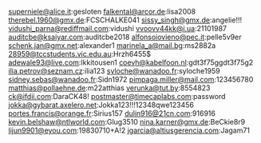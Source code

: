 superniele@alice.it:gesloten
falkental@arcor.de:lisa2008
therebel.1960@gmx.de:FCSCHALKE041
sissy_singh@gmx.de:angelie!!!
vidushi_parna@rediffmail.com:vidushi
vvoovv44kk@i.ua:21101987
auditcbe@ksaiyar.com:auditcbe2018
alfonsoiovieno@pec.it:pelle5v9er
schenk.jan@gmx.net:alexander1
marinela_a@mail.bg:ms2882a
28959@tccstudents.vic.edu.au:Hrzh6455$
adewale93@live.com:Ikkitousen1
coevh@kabelfoon.nl:gdt3f75ggdt3f75g2
ilia.petrov@seznam.cz:ilia123
syloche@wanadoo.fr:syloche1959
sidney.sebas@wanadoo.fr:Sidn1972
pimpaga.miller@mail.com:123456780
matthias@pollaehne.de:m22atthias
verunka@tut.by:8554823
ck@ifdii.com:DaraCK48!
postmaster@timecaplabs.com:password
jokka@gybarat.axelero.net:Jokka123!!!12348qwe123456
portes.francis@orange.fr:Sirius157
dulin916@21cn.com:916916
kevin.belshaw@ntlworld.com:Glug3510
nina.karner@gmx.de:BeCkie8r9
lijun9901@eyou.com:19830710+A!2
jgarcia@altiusgerencia.com:Jagam71
